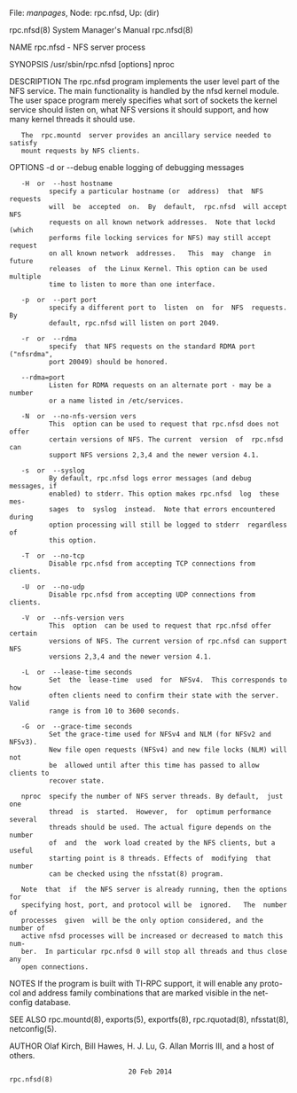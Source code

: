 File: *manpages*,  Node: rpc.nfsd,  Up: (dir)

rpc.nfsd(8)                 System Manager's Manual                rpc.nfsd(8)



NAME
       rpc.nfsd - NFS server process

SYNOPSIS
       /usr/sbin/rpc.nfsd [options] nproc

DESCRIPTION
       The rpc.nfsd program implements the user level part of the NFS service.
       The main functionality is handled by the nfsd kernel module.  The  user
       space  program merely specifies what sort of sockets the kernel service
       should listen on, what NFS versions it should  support,  and  how  many
       kernel threads it should use.

       The  rpc.mountd  server provides an ancillary service needed to satisfy
       mount requests by NFS clients.

OPTIONS
       -d  or  --debug
              enable logging of debugging messages

       -H  or  --host hostname
              specify a particular hostname (or  address)  that  NFS  requests
              will  be  accepted  on.  By  default,  rpc.nfsd  will accept NFS
              requests on all known network addresses.  Note that lockd (which
              performs file locking services for NFS) may still accept request
              on all known network  addresses.   This  may  change  in  future
              releases  of  the Linux Kernel. This option can be used multiple
              time to listen to more than one interface.

       -p  or  --port port
              specify a different port to  listen  on  for  NFS  requests.  By
              default, rpc.nfsd will listen on port 2049.

       -r  or  --rdma
              specify  that NFS requests on the standard RDMA port ("nfsrdma",
              port 20049) should be honored.

       --rdma=port
              Listen for RDMA requests on an alternate port - may be a  number
              or a name listed in /etc/services.

       -N  or  --no-nfs-version vers
              This  option can be used to request that rpc.nfsd does not offer
              certain versions of NFS. The current  version  of  rpc.nfsd  can
              support NFS versions 2,3,4 and the newer version 4.1.

       -s  or  --syslog
              By default, rpc.nfsd logs error messages (and debug messages, if
              enabled) to stderr. This option makes rpc.nfsd  log  these  mes-
              sages  to  syslog  instead.  Note that errors encountered during
              option processing will still be logged to stderr  regardless  of
              this option.

       -T  or  --no-tcp
              Disable rpc.nfsd from accepting TCP connections from clients.

       -U  or  --no-udp
              Disable rpc.nfsd from accepting UDP connections from clients.

       -V  or  --nfs-version vers
              This  option  can be used to request that rpc.nfsd offer certain
              versions of NFS. The current version of rpc.nfsd can support NFS
              versions 2,3,4 and the newer version 4.1.

       -L  or  --lease-time seconds
              Set  the  lease-time  used  for  NFSv4.  This corresponds to how
              often clients need to confirm their state with the server. Valid
              range is from 10 to 3600 seconds.

       -G  or  --grace-time seconds
              Set the grace-time used for NFSv4 and NLM (for NFSv2 and NFSv3).
              New file open requests (NFSv4) and new file locks (NLM) will not
              be  allowed until after this time has passed to allow clients to
              recover state.

       nproc  specify the number of NFS server threads. By default,  just  one
              thread  is  started.  However,  for  optimum performance several
              threads should be used. The actual figure depends on the  number
              of  and  the  work load created by the NFS clients, but a useful
              starting point is 8 threads. Effects of  modifying  that  number
              can be checked using the nfsstat(8) program.

       Note  that  if  the NFS server is already running, then the options for
       specifying host, port, and protocol will be  ignored.   The  number  of
       processes  given  will be the only option considered, and the number of
       active nfsd processes will be increased or decreased to match this num-
       ber.  In particular rpc.nfsd 0 will stop all threads and thus close any
       open connections.


NOTES
       If the program is built with TI-RPC support, it will enable any  proto-
       col and address family combinations that are marked visible in the net-
       config database.


SEE ALSO
       rpc.mountd(8),  exports(5),  exportfs(8),  rpc.rquotad(8),  nfsstat(8),
       netconfig(5).

AUTHOR
       Olaf  Kirch,  Bill  Hawes, H. J. Lu, G. Allan Morris III, and a host of
       others.



                                  20 Feb 2014                      rpc.nfsd(8)
